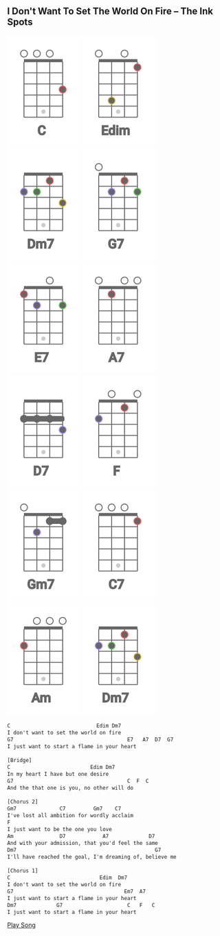 ## I Don't Want To Set The World On Fire – The Ink Spots

![C][] ![Edim][] ![Dm7][] ![G7][] ![E7][] ![A7][] ![D7][] ![F][] ![Gm7][] ![C7][] ![Am][] ![Dm7][]

```
C                            Edim Dm7
I don't want to set the world on fire
G7                                     E7   A7  D7  G7
I just want to start a flame in your heart

[Bridge]
C                          Edim Dm7
In my heart I have but one desire
G7                                     C  F  C
And the that one is you, no other will do

[Chorus 2]
Gm7              C7         Gm7    C7
I've lost all ambition for wordly acclaim
F
I just want to be the one you love
Am               D7            A7             D7
And with your admission, that you'd feel the same
Dm7                                             G7 
I'll have reached the goal, I'm dreaming of, believe me

[Chorus 1]
C                             Edim  Dm7
I don't want to set the world on fire
G7                                    Em7  A7
I just want to start a flame in your heart
Dm7             G7                     C   F   C
I just want to start a flame in your heart
```

[Play Song](https://www.youtube.com/watch?v=4-43lLKaqBQ)

[C]: https://raw.githubusercontent.com/Capevace/ukulele-chords/main/svgs/C.svg
[Edim]: https://raw.githubusercontent.com/Capevace/ukulele-chords/main/svgs/Edim.svg
[Dm7]: https://raw.githubusercontent.com/Capevace/ukulele-chords/main/svgs/Dm7.svg
[G7]: https://raw.githubusercontent.com/Capevace/ukulele-chords/main/svgs/G7.svg
[E7]: https://raw.githubusercontent.com/Capevace/ukulele-chords/main/svgs/E7.svg
[A7]: https://raw.githubusercontent.com/Capevace/ukulele-chords/main/svgs/A7.svg
[D7]: https://raw.githubusercontent.com/Capevace/ukulele-chords/main/svgs/D7.svg
[F]: https://raw.githubusercontent.com/Capevace/ukulele-chords/main/svgs/F.svg
[Gm7]: https://raw.githubusercontent.com/Capevace/ukulele-chords/main/svgs/Gm7.svg
[C7]: https://raw.githubusercontent.com/Capevace/ukulele-chords/main/svgs/C7.svg
[Am]: https://raw.githubusercontent.com/Capevace/ukulele-chords/main/svgs/Am.svg